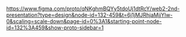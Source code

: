 https://www.figma.com/proto/qNKghmBQYy5tdoUj1dtRcY/web2-2nd-presentation?type=design&node-id=132-459&t=6j1jMJRhjaMjjYlw-0&scaling=scale-down&page-id=0%3A1&starting-point-node-id=132%3A459&show-proto-sidebar=1
